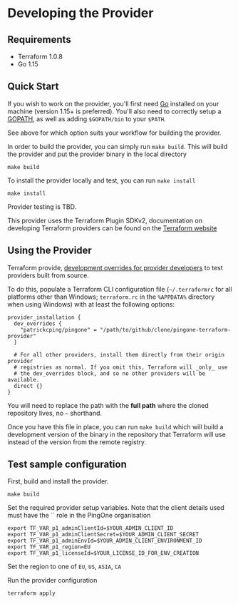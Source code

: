 # Developing the Provider

## Requirements
* Terraform 1.0.8
* Go 1.15

## Quick Start

If you wish to work on the provider, you'll first need [Go](https://golang.org) installed on your machine (version 1.15+ is preferred). You'll also need to correctly setup a [GOPATH](https://golang.org/doc/code#GOPATH), as well as adding `$GOPATH/bin` to your `$PATH`.

See above for which option suits your workflow for building the provider.

In order to build the provider, you can simply run `make build`.  This will build the provider and put the provider binary in the local directory

```shell
make build
```

To install the provider locally and test, you can run `make install`

```shell
make install
```

Provider testing is TBD.

This provider uses the Terraform Plugin SDKv2, documentation on developing Terraform providers can be found on the [Terraform website](https://www.terraform.io/docs/extend/sdkv2-intro.html)

## Using the Provider

Terraform provide, [development overrides for provider developers](https://www.terraform.io/docs/cli/config/config-file.html#development-overrides-for-provider-developers) to test providers built from source.

To do this, populate a Terraform CLI configuration file (`~/.terraformrc` for
all platforms other than Windows; `terraform.rc` in the `%APPDATA%` directory
when using Windows) with at least the following options:

```
provider_installation {
  dev_overrides {
    "patrickcping/pingone" = "/path/to/github/clone/pingone-terraform-provider"
  }

  # For all other providers, install them directly from their origin provider
  # registries as normal. If you omit this, Terraform will _only_ use
  # the dev_overrides block, and so no other providers will be available.
  direct {}
}
```

You will need to replace the path with the **full path** where the cloned repository lives, no `~` shorthand.

Once you have this file in place, you can run `make build` which will
build a development version of the binary in the repository that Terraform
will use instead of the version from the remote registry.

## Test sample configuration

First, build and install the provider.

```shell
make build
```

Set the required provider setup variables.  Note that the client details used must have the `` role in the PingOne organisation

```shell
export TF_VAR_p1_adminClientId=$YOUR_ADMIN_CLIENT_ID
export TF_VAR_p1_adminClientSecret=$YOUR_ADMIN_CLIENT_SECRET
export TF_VAR_p1_adminEnvId=$YOUR_ADMIN_CLIENT_ENVIRONMENT_ID
export TF_VAR_p1_region=EU
export TF_VAR_p1_licenseId=$YOUR_LICENSE_ID_FOR_ENV_CREATION
```

Set the region to one of `EU`, `US`, `ASIA`, `CA`

Run the provider configuration
```shell
terraform apply
```